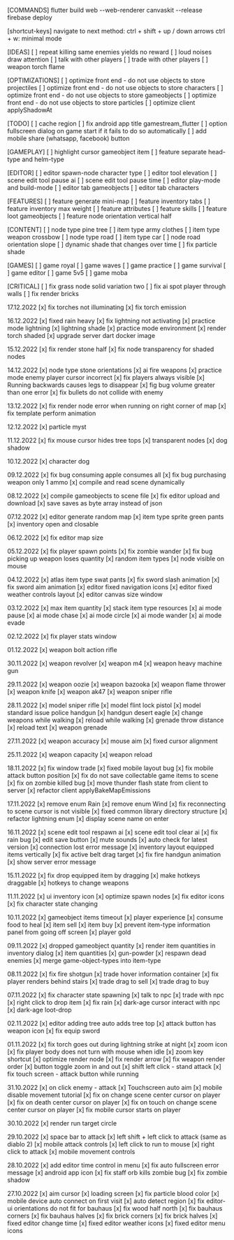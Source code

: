 [COMMANDS]
flutter build web --web-renderer canvaskit --release
firebase deploy

[shortcut-keys]
navigate to next method: ctrl + shift + up / down arrows
ctrl + w:   minimal mode

[IDEAS]
[ ] repeat killing same enemies yields no reward
[ ] loud noises draw attention
[ ] talk with other players
[ ] trade with other players
[ ] weapon torch flame

[OPTIMIZATIONS]
[ ] optimize front end - do not use objects to store projectiles
[ ] optimize front end - do not use objects to store characters
[ ] optimize front end - do not use objects to store gameobjects
[ ] optimize front end - do not use objects to store particles
[ ] optimize client applyShadowAt

[TODO]
[ ] cache region
[ ] fix android app title gamestream_flutter
[ ] option fullscreen dialog on game start if it fails to do so automatically
[ ] add mobile share (whatsapp, facebook) button

[GAMEPLAY]
[ ] highlight cursor gameobject item
[ ] feature separate head-type and helm-type

[EDITOR]
[ ] editor spawn-node character type
[ ] editor tool elevation
[ ] scene edit tool pause ai
[ ] scene edit tool pause time
[ ] editor play-mode and build-mode
[ ] editor tab gameobjects
[ ] editor tab characters

[FEATURES]
[ ] feature generate mini-map
[ ] feature inventory tabs
[ ] feature inventory max weight
[ ] feature attributes
[ ] feature skills
[ ] feature loot gameobjects
[ ] feature node orientation vertical half

[CONTENT]
[ ] node type pine tree
[ ] item type army clothes
[ ] item type weapon crossbow
[ ] node type road
[ ] item type car
[ ] node road orientation slope
[ ] dynamic shade that changes over time
[ ] fix particle shade

[GAMES]
[ ] game royal
[ ] game waves
[ ] game practice
[ ] game survival
[ ] game editor
[ ] game 5v5
[ ] game moba

[CRITICAL]
[ ] fix grass node solid variation two
[ ] fix ai spot player through walls
[ ] fix render bricks

17.12.2022
[x] fix torches not illuminating
[x] fix torch emission

16.12.2022
[x] fixed rain heavy
[x] fix lightning not activating
[x] practice mode lightning
[x] lightning shade
[x] practice mode environment
[x] render torch shaded
[x] upgrade server dart docker image

15.12.2022
[x] fix render stone half
[x] fix node transparency for shaded nodes

14.12.2022
[x] node type stone orientations
[x] ai fire weapons
[x] practice mode enemy player cursor incorrect
[x] fix players always visible
[x] Running backwards causes legs to disappear
[x] fig bug volume greater than one error
[x] fix bullets do not collide with enemy

13.12.2022
[x] fix render node error when running on right corner of map
[x] fix template perform animation

12.12.2022
[x] particle myst

11.12.2022
[x] fix mouse cursor hides tree tops
[x] transparent nodes
[x] dog shadow

10.12.2022
[x] character dog

09.12.2022
[x] fix bug consuming apple consumes all
[x] fix bug purchasing weapon only 1 ammo
[x] compile and read scene dynamically

08.12.2022
[x] compile gameobjects to scene file
[x] fix editor upload and download
[x] save saves as byte array instead of json

07.12.2022
[x] editor generate random map
[x] item type sprite green pants
[x] inventory open and closable

06.12.2022
[x] fix editor map size

05.12.2022
[x] fix player spawn points
[x] fix zombie wander
[x] fix bug picking up weapon loses quantity
[x] random item types
[x] node visible on mouse

04.12.2022
[x] atlas item type swat pants 
[x] fix sword slash animation
[x] fix sword aim animation
[x] editor fixed navigation icons
[x] editor fixed weather controls layout
[x] editor canvas size window

03.12.2022
[x] max item quantity 
[x] stack item type resources 
[x] ai mode pause
[x] ai mode chase
[x] ai mode circle
[x] ai mode wander
[x] ai mode evade

02.12.2022
[x] fix player stats window

01.12.2022
[x] weapon bolt action rifle

30.11.2022
[x] weapon revolver
[x] weapon m4
[x] weapon heavy machine gun

29.11.2022
[x] weapon oozie
[x] weapon bazooka
[x] weapon flame thrower
[x] weapon knife
[x] weapon ak47
[x] weapon sniper rifle

28.11.2022
[x] model sniper rifle
[x] model flint lock pistol
[x] model standard issue police handgun
[x] handgun desert eagle
[x] change weapons while walking
[x] reload while walking
[x] grenade throw distance
[x] reload text
[x] weapon grenade

27.11.2022
[x] weapon accuracy
[x] mouse aim
[x] fixed cursor alignment

25.11.2022
[x] weapon capacity
[x] weapon reload

18.11.2022
[x] fix window trade
[x] fixed mobile layout bug
[x] fix mobile attack button position
[x] fix do not save collectable game items to scene
[x] fix on zombie killed bug
[x] move thunder flash state from client to server
[x] refactor client applyBakeMapEmissions

17.11.2022
[x] remove enum Rain
[x] remove enum Wind
[x] fix reconnecting to scene cursor is not visible
[x] fixed common library directory structure
[x] refactor lightning enum
[x] display scene name on enter

16.11.2022
[x] scene edit tool respawn ai
[x] scene edit tool clear ai
[x] fix rain bug
[x] edit save button
[x] mute sounds
[x] auto check for latest version
[x] connection lost error message
[x] inventory layout equipped items vertically
[x] fix active belt drag target
[x] fix fire handgun animation
[x] show server error message

15.11.2022
[x] fix drop equipped item by dragging
[x] make hotkeys draggable
[x] hotkeys to change weapons

11.11.2022
[x] ui inventory icon
[x] optimize spawn nodes
[x] fix editor icons
[x] fix character state changing

10.11.2022
[x] gameobject items timeout
[x] player experience
[x] consume food to heal
[x] item sell
[x] item buy
[x] prevent item-type information panel from going off screen
[x] player gold

09.11.2022
[x] dropped gameobject quantity
[x] render item quantities in inventory dialog
[x] item quantities
[x] gun-powder
[x] respawn dead enemies
[x] merge game-object-types into item-type

08.11.2022
[x] fix fire shotgun
[x] trade hover information container
[x] fix player renders behind stairs
[x] trade drag to sell
[x] trade drag to buy

07.11.2022
[x] fix character state spawning
[x] talk to npc
[x] trade with npc
[x] right click to drop item
[x] fix rain
[x] dark-age cursor interact with npc
[x] dark-age loot-drop

02.11.2022
[x] editor adding tree auto adds tree top
[x] attack button has weapon icon
[x] fix equip sword

01.11.2022
[x] fix torch goes out during lightning strike at night
[x] zoom icon
[x] fix player body does not turn with mouse when idle
[x] zoom key shortcut
[x] optimize render node
[x] fix render arrow
[x] fix weapon render order
[x] button toggle zoom in and out
[x] shift left click - stand attack
[x] fix touch screen - attack button while running

31.10.2022
[x] on click enemy - attack
[x] Touchscreen auto aim
[x] mobile disable movement tutorial
[x] fix on change scene center cursor on player
[x] fix on death center cursor on player
[x] fix on touch on change scene center cursor on player
[x] fix mobile cursor starts on player

30.10.2022
[x] render run target circle

29.10.2022
[x] space bar to attack
[x] left shift + left click to attack (same as diablo 2)
[x] mobile attack controls
[x] left click to run to mouse
[x] right click to attack
[x] mobile movement controls

28.10.2022
[x] add editor time control in menu 
[x] fix auto fullscreen error message
[x] android app icon
[x] fix staff orb kills zombie bug
[x] fix zombie shadow

27.10.2022
[x] aim cursor
[x] loading screen
[x] fix particle blood color
[x] mobile device auto connect on first visit
[x] auto detect region
[x] fix editor-ui orientations do not fit for bauhaus
[x] fix wood half north
[x] fix bauhaus corners
[x] fix bauhaus halves
[x] fix brick corners
[x] fix brick halves
[x] fixed editor change time
[x] fixed editor weather icons
[x] fixed editor menu icons



